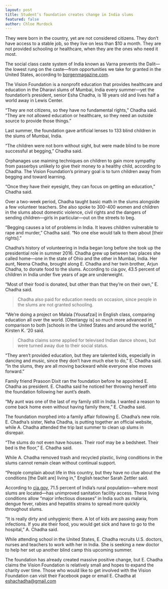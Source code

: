 ```yaml
---
layout: post
title: Student’s foundation creates change in India slums
featured: false
author: Chloe Murdock
---
```



They were born in the country, yet are not considered citizens. They don’t have access to a stable job, so they live on less than $10 a month. They are not provided schooling or healthcare, when they are the ones who need it most.

The social class caste system of India known as Varna prevents the Dalit—the lowest rung on the caste—from opportunities we take for granted in the United States, according to [borgenmagazine.com](https://www.borgenmagazine.com/).

The Vision Foundation is a nonprofit education that provides healthcare and education in the Dharavi slums of Mumbai, India every summer—yet the foundation’s president, senior Esha Chadha, is 18 years old and lives half a world away in Lewis Center.

“They are not citizens, so they have no fundamental rights,” Chadha said. “They are not allowed education or healthcare, so they need an outside source to provide those things.”

Last summer, the foundation gave artificial lenses to 133 blind children in the slums of Mumbai, India.

“The children were not born without sight, but were made blind to be more successful at begging,” Chadha said.

Orphanages use maiming techniques on children to gain more sympathy from passerbys unlikely to give their money to a healthy child, according to Chadha. The Vision Foundation’s primary goal is to turn children away from begging and toward learning.

“Once they have their eyesight, they can focus on getting an education,” Chadha said.

Over a two-week period, Chadha taught basic math in the slums alongside a few volunteer teachers. She also spoke to 300-400 women and children in the slums about domestic violence, civil rights and the dangers of sending children—girls in particular—out on the streets to beg.

“Begging causes a lot of problems in India. It leaves children vulnerable to rape and murder,” Chadha said. “No one else would talk to them about [their rights].”

Chadha’s history of volunteering in India began long before she took up the presidential role in summer 2016. Chadha grew up between two places she called home—one in the state of Ohio and the other in Mumbai, India. Her aunt, Neena Chadha, brought along E. Chadha and her twin brother, Arjun Chadha, to donate food to the slums. According to cia.gov, 43.5 percent of children in India under five years of age are underweight.

“Most of their food is donated, but other than that they’re on their own,” E. Chadha said.

>Chadha also paid for education needs on occasion, since people in the slums are not granted schooling.

“We’re doing a project on Malala [Yousafzai] in English class, comparing education all over the world. [Olentangy is] so much more advanced in comparison to both [schools in the United States and around the world],” Kirsten K. ‘20 said.

>Chadha claims some applied for televised Indian dance shows, but were turned away due to their social status.

“They aren’t provided education, but they are talented kids, especially in dancing and music, since they don’t have much else to do,” E. Chadha said. “In the slums, they are all moving backward while everyone else moves forward.”

Family friend Prasoon Dixit ran the foundation before he appointed E. Chadha as president. E. Chadha said he noticed her throwing herself into the foundation following her aunt’s death.

“My aunt was one of the last of my family still in India. I wanted a reason to come back home even without having family there,” E. Chadha said.

The foundation morphed into a family affair following E. Chadha’s new role. E. Chadha’s sister, Neha Chadha, is putting together an official website, while A. Chadha attended the trip last summer to clean up slums in disrepair.

“The slums do not even have houses. Their roof may be a bedsheet. Their bed is the floor,” E. Chadha said.

While A. Chadha removed trash and recycled plastic, living conditions in the slums cannot remain clean without continual support.

“People complain about life in this country, but they have no clue about the conditions [the Dalit are] living in,” English teacher Sarah Zettler said.

According to [cia.gov](https://www.cia.gov/library/publications/the-world-factbook/geos/in.html), 71.5 percent of India’s rural population—where most slums are located—has unimproved sanitation facility access. These living conditions allow “major infectious diseases” in India such as malaria, dengue fever, rabies and hepatitis strains to spread more quickly throughout slums.

“It is really dirty and unhygienic there. A lot of kids are passing away from infections. If you ate their food, you would get sick and have to go to the hospital,” A. Chadha said.

While attending school in the United States, E. Chadha recruits U.S. doctors, nurses and teachers to work with her in India. She is seeking a new doctor to help her set up another blind camp this upcoming summer.

The foundation has already created massive positive change, but E. Chadha claims the Vision Foundation is relatively small and hopes to expand the charity over time. Those who would like to get involved with the Vision Foundation can visit their Facebook page or email E. Chadha at <eshachadha@gmail.com>
